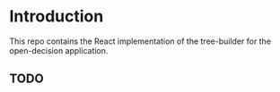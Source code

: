 # Introduction

This repo contains the React implementation of the tree-builder for the open-decision application.

## TODO
